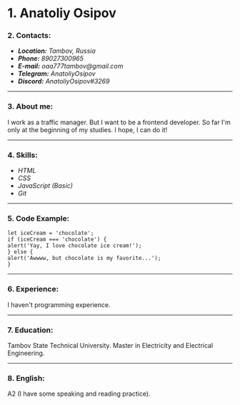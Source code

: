 # 1. Anatoliy Osipov

### 2. Contacts:

- ___Location:___ _Tambov, Russia_
- ___Phone:___ _89027300965_
- ___E-mail:___ _oaa777tambov@gmail.com_
- ___Telegram:___ _AnatoliyOsipov_
- ___Discord:___ _AnatoliyOsipov#3269_

---

### 3. About me:
I work as a traffic manager. But I want to be a frontend developer. So far I'm only at the beginning of my studies. I hope, I can do it!

---

### 4. Skills:

- _HTML_
- _CSS_
- _JavaScript (Basic)_
- _Git_

---

### 5. Code Example:

```
let iceCream = 'chocolate';
if (iceCream === 'chocolate') {
alert('Yay, I love chocolate ice cream!');
} else {
alert('Awwww, but chocolate is my favorite...');
}
```

---

### 6. Experience:
I haven't programming experience.

---

### 7. Education:
Tambov State Technical University. Master in Electricity and Electrical Engineering.

---

### 8. English:
A2 (I have some speaking and reading practice).
